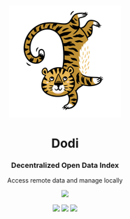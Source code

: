 <p align="center"> <img src="https://raw.githubusercontent.com/fluidtrends/dodi/master/logo.png" width="256px"> 

<h1 align="center"> Dodi </h1>
<h3 align="center"> Decentralized Open Data Index </h3>
<p align="center"> Access remote data and manage locally </p>
<p align="center"> <img src="https://img.shields.io/github/package-json/v/idancali/dodi?color=green"/></p>

</p>

<p align="center">
<a href="https://circleci.com/gh/fluidtrends/workflows/dodi"><img src="https://circleci.com/gh/fluidtrends/dodi.svg?style=svg"/></a>
<a href="https://codeclimate.com/github/fluidtrends/dodi/maintainability"><img src="https://api.codeclimate.com/v1/badges/fff0d5acc2bfd7a08ea1/maintainability" /></a>
<a href="https://codeclimate.com/github/fluidtrends/dodi/test_coverage"><img src="https://api.codeclimate.com/v1/badges/fff0d5acc2bfd7a08ea1/test_coverage" /></a>
</p>